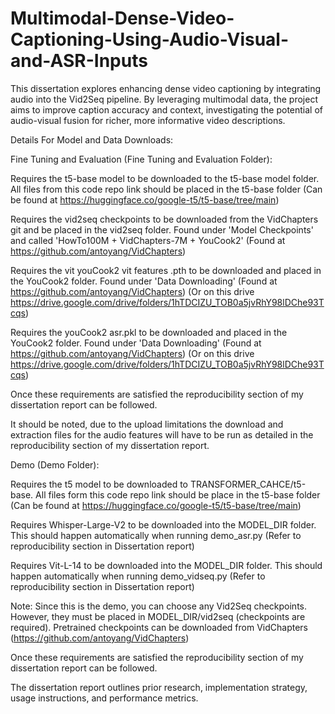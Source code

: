# Multimodal-Dense-Video-Captioning-Using-Audio-Visual-and-ASR-Inputs
This dissertation explores enhancing dense video captioning by integrating audio into the Vid2Seq pipeline. By leveraging multimodal data, the project aims to improve caption accuracy and context, investigating the potential of audio-visual fusion for richer, more informative video descriptions. 

Details For Model and Data Downloads:

Fine Tuning and Evaluation (Fine Tuning and Evaluation Folder):

Requires the t5-base model to be downloaded to the t5-base model folder. All files from this code repo link should be placed in the t5-base folder (Can be found at https://huggingface.co/google-t5/t5-base/tree/main)

Requires the vid2seq checkpoints to be downloaded from the VidChapters git and be placed in the vid2seq folder. Found under 'Model Checkpoints' and called 'HowTo100M + VidChapters-7M + YouCook2' (Found at https://github.com/antoyang/VidChapters)

Requires the vit youCook2 vit features .pth to be downloaded and placed in the YouCook2 folder. Found under 'Data Downloading' (Found at https://github.com/antoyang/VidChapters) (Or on this drive https://drive.google.com/drive/folders/1hTDCIZU_TOB0a5jvRhY98lDChe93Tcqs)

Requires the youCook2 asr.pkl to be downloaded and placed in the YouCook2 folder. Found under 'Data Downloading' (Found at https://github.com/antoyang/VidChapters) (Or on this drive https://drive.google.com/drive/folders/1hTDCIZU_TOB0a5jvRhY98lDChe93Tcqs)

Once these requirements are satisfied the reproducibility section of my dissertation report can be followed.

It should be noted, due to the upload limitations the download and extraction files for the audio features will have to be run as detailed in the reproducibility section of my dissertation report.

Demo (Demo Folder):

Requires the t5 model to be downloaded to TRANSFORMER_CAHCE/t5-base. All files form this code repo link should be place in the t5-base folder (Can be found at https://huggingface.co/google-t5/t5-base/tree/main)

Requires Whisper-Large-V2 to be downloaded into the MODEL_DIR folder. This should happen automatically when running demo_asr.py (Refer to reproducibility section in Dissertation report)

Requires Vit-L-14 to be downloaded into the MODEL_DIR folder. This should happen automatically when running demo_vidseq.py (Refer to reproducibility section in Dissertation report)

Note: Since this is the demo, you can choose any Vid2Seq checkpoints. However, they must be placed in MODEL_DIR/vid2seq (checkpoints are required). Pretrained checkpoints can be downloaded from VidChapters (https://github.com/antoyang/VidChapters)

Once these requirements are satisfied the reproducibility section of my dissertation report can be followed.

The dissertation report outlines prior research, implementation strategy, usage instructions, and performance metrics.
